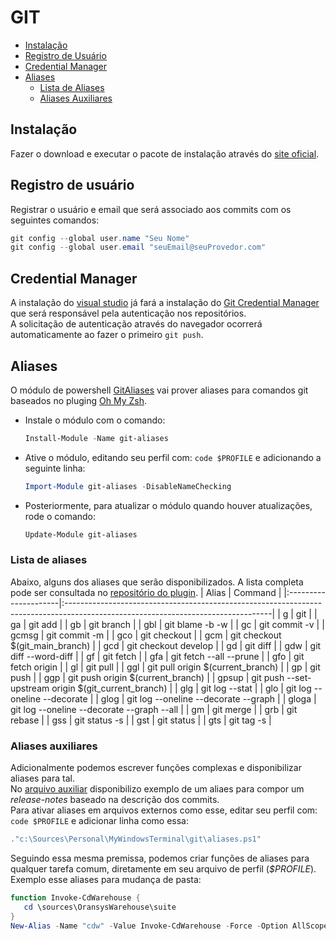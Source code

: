 # GIT

- [Instalação](#instalação)
- [Registro de Usuário](#registro-de-usuário)
- [Credential Manager](#credential-manager)
- [Aliases](#aliases)
  - [Lista de Aliases](#lista-de-aliases)
  - [Aliases Auxiliares](#aliases-auxiliares)

## Instalação
Fazer o download e executar o pacote de instalação através do [site oficial](https://git-scm.com).  

## Registro de usuário
Registrar o usuário e email que será associado aos commits com os seguintes comandos:
```ps1 
git config --global user.name "Seu Nome"
git config --global user.email "seuEmail@seuProvedor.com"
```

## Credential Manager
A instalação do [visual studio](https://visualstudio.microsoft.com/pt-br) já fará a instalação do [Git Credential Manager](https://github.com/Microsoft/Git-Credential-Manager-for-Windows) que será responsável pela autenticação nos repositórios.  
A solicitação de autenticação através do navegador ocorrerá automaticamente ao fazer o primeiro `git push`.

## Aliases
O módulo de powershell [GitAliases](https://github.com/gluons/powershell-git-aliases) vai prover aliases para comandos git baseados no pluging [Oh My Zsh](https://github.com/ohmyzsh/ohmyzsh/tree/master/plugins/git).  
- Instale o módulo com o comando: 
  ```ps1
  Install-Module -Name git-aliases
  ```
- Ative o módulo, editando seu perfil com: `code $PROFILE` e adicionando a seguinte linha:
  ```ps1
  Import-Module git-aliases -DisableNameChecking
  ```
- Posteriormente, para atualizar o módulo quando houver atualizações, rode o comando:
  ```ps1
  Update-Module git-aliases
  ```

### Lista de aliases
Abaixo, alguns dos aliases que serão disponibilizados. A lista completa pode ser consultada no [repositório do plugin](https://github.com/ohmyzsh/ohmyzsh/tree/master/plugins/git).
| Alias                | Command                                                                                                                          |
|:---------------------|:---------------------------------------------------------------------------------------------------------------------------------|
| g                    | git                                                                                                                              |
| ga                   | git add                                                                                                                          |
| gb                   | git branch                                                                                                                       |
| gbl                  | git blame -b -w                                                                                                                  |
| gc                   | git commit -v                                                                                                                    |
| gcmsg                | git commit -m                                                                                                                    |
| gco                  | git checkout                                                                                                                     |
| gcm                  | git checkout $(git_main_branch)                                                                                                                |
| gcd                  | git checkout develop                                                                                                             |
| gd                   | git diff                                                                                                                         |
| gdw                  | git diff --word-diff                                                                                                             |
| gf                   | git fetch                                                                                                                        |
| gfa                  | git fetch --all --prune                                                                                                          |
| gfo                  | git fetch origin                                                                                                                 |
| gl                   | git pull                                                                                                                         |
| ggl                  | git pull origin $(current_branch)                                                                                                |
| gp                   | git push                                                                                                                         |
| ggp                  | git push origin $(current_branch)                                                                                                |
| gpsup                | git push --set-upstream origin $(git_current_branch)                                                                             |
| glg                  | git log --stat                                                                                                                   |
| glo                  | git log --oneline --decorate                                                                                                     |
| glog                 | git log --oneline --decorate --graph                                                                                             |
| gloga                | git log --oneline --decorate --graph --all                                                                                       |
| gm                   | git merge                                                                                                                        |
| grb                  | git rebase                                                                                                                       |
| gss                  | git status -s                                                                                                                    |
| gst                  | git status                                                                                                                       |
| gts                  | git tag -s                                                                                                                       |

### Aliases auxiliares
Adicionalmente podemos escrever funções complexas e disponibilizar aliases para tal.  
No [arquivo auxiliar](./aliases.ps1) disponibilizo exemplo de um aliaes para compor um _release-notes_ baseado na descrição dos commits.  
Para ativar aliases em arquivos externos como esse, editar seu perfil com: `code $PROFILE` e adicionar linha como essa:
```ps1
."c:\Sources\Personal\MyWindowsTerminal\git\aliases.ps1"
```
Seguindo essa mesma premissa, podemos criar funções de aliases para qualquer tarefa comum, diretamente em seu arquivo de perfil (_$PROFILE_). Exemplo esse aliases para mudança de pasta:
```ps1
function Invoke-CdWarehouse {
   cd \sources\OransysWarehouse\suite
}
New-Alias -Name "cdw" -Value Invoke-CdWarehouse -Force -Option AllScope
```